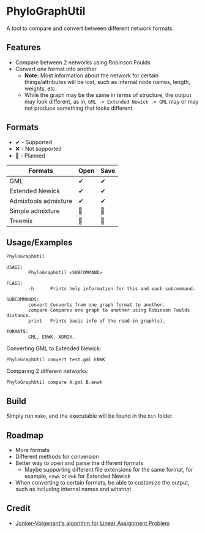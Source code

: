 # PhyloGraphUtil

A tool to compare and convert between different network formats.
## Features

- Compare between 2 networks using Robinson Foulds
- Convert one format into another
  - **Note:** Most information about the network for certain things/attributes will be lost, such as internal node names, length, weights, etc.
  - While the graph may be the same in terms of structure, the output may look different, as in, `GML -> Extended Newick -> GML` may or may not produce something that looks different.

## Formats

- ✔ - Supported
- ❌ - Not supported
- 📎 - Planned

| Formats              | Open | Save |
|----------------------|------|------|
| GML                  | ✔    | ✔    |
| Extended Newick      | ✔    | ✔    |
| Admixtools admixture | ✔    | ✔    |
| Simple admixture     | 📎    | 📎    |
| Treemix              | 📎    | 📎    |

## Usage/Examples

```
PhyloGraphUtil

USAGE:
        PhyloGraphUtil <SUBCOMMAND>

FLAGS:
        -h      Prints help information for this and each subcommand.

SUBCOMMANDS:
        convert Converts from one graph format to another.
        compare Compares one graph to another using Robinson Foulds distance.
        print   Prints basic info of the read-in graph(s).

FORMATS:
        GML, ENWK, ADMIX.  
```

Converting GML to Extended Newick:
```
PhyloGraphUtil convert test.gml ENWK
```

Comparing 2 different networks:
```
PhyloGraphUtil compare A.gml B.enwk
```

## Build

Simply run `make`, and the executable will be found in the `bin` folder.

## Roadmap

- More formats
- Different methods for conversion
- Better way to open and parse the different formats
  - Maybe supporting different file extensions for the same format, for example, `enwk` or `ewk` for Extended Newick
- When converting to certain formats, be able to customize the output, such as including internal names and whatnot

## Credit

- [Jonker-Volgenant's algorithm for Linear Assignment Problem](https://github.com/yongyanghz/LAPJV-algorithm-c)
